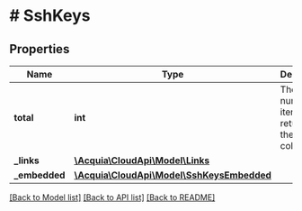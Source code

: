 # # SshKeys

## Properties

Name | Type | Description | Notes
------------ | ------------- | ------------- | -------------
**total** | **int** | The number of items returned in the collection. |
**_links** | [**\Acquia\CloudApi\Model\Links**](Links.md) |  |
**_embedded** | [**\Acquia\CloudApi\Model\SshKeysEmbedded**](SshKeysEmbedded.md) |  |

[[Back to Model list]](../../README.md#models) [[Back to API list]](../../README.md#endpoints) [[Back to README]](../../README.md)
